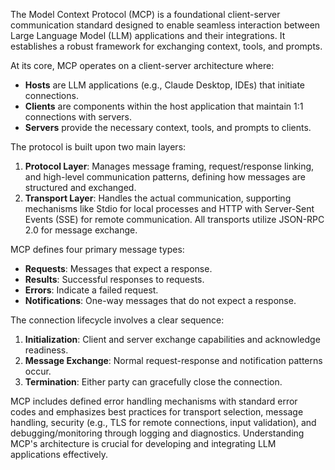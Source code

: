 The Model Context Protocol (MCP) is a foundational client-server communication standard designed to enable seamless interaction between Large Language Model (LLM) applications and their integrations. It establishes a robust framework for exchanging context, tools, and prompts.

At its core, MCP operates on a client-server architecture where:
*   **Hosts** are LLM applications (e.g., Claude Desktop, IDEs) that initiate connections.
*   **Clients** are components within the host application that maintain 1:1 connections with servers.
*   **Servers** provide the necessary context, tools, and prompts to clients.

The protocol is built upon two main layers:
1.  **Protocol Layer**: Manages message framing, request/response linking, and high-level communication patterns, defining how messages are structured and exchanged.
2.  **Transport Layer**: Handles the actual communication, supporting mechanisms like Stdio for local processes and HTTP with Server-Sent Events (SSE) for remote communication. All transports utilize JSON-RPC 2.0 for message exchange.

MCP defines four primary message types:
*   **Requests**: Messages that expect a response.
*   **Results**: Successful responses to requests.
*   **Errors**: Indicate a failed request.
*   **Notifications**: One-way messages that do not expect a response.

The connection lifecycle involves a clear sequence:
1.  **Initialization**: Client and server exchange capabilities and acknowledge readiness.
2.  **Message Exchange**: Normal request-response and notification patterns occur.
3.  **Termination**: Either party can gracefully close the connection.

MCP includes defined error handling mechanisms with standard error codes and emphasizes best practices for transport selection, message handling, security (e.g., TLS for remote connections, input validation), and debugging/monitoring through logging and diagnostics. Understanding MCP's architecture is crucial for developing and integrating LLM applications effectively.